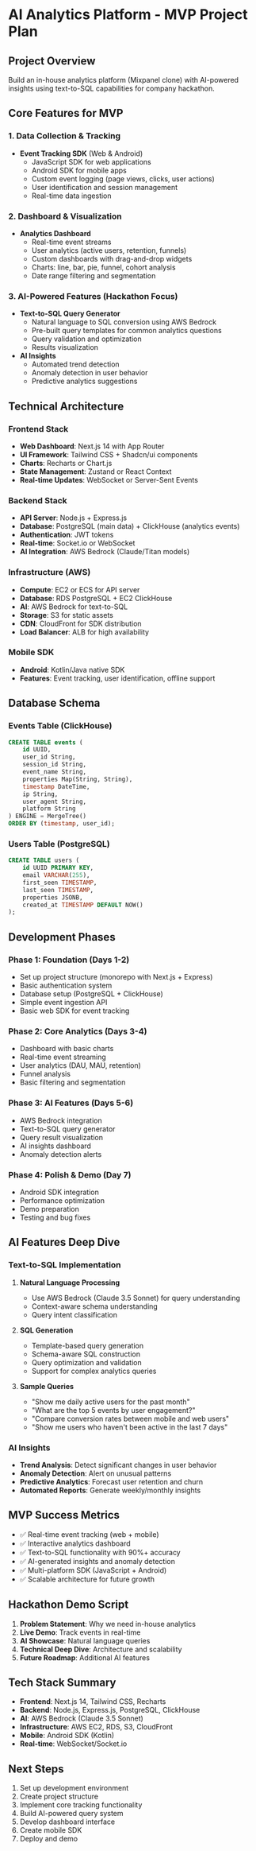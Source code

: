 # AI Analytics Platform - MVP Project Plan

## Project Overview
Build an in-house analytics platform (Mixpanel clone) with AI-powered insights using text-to-SQL capabilities for company hackathon.

## Core Features for MVP

### 1. Data Collection & Tracking
- **Event Tracking SDK** (Web & Android)
  - JavaScript SDK for web applications
  - Android SDK for mobile apps
  - Custom event logging (page views, clicks, user actions)
  - User identification and session management
  - Real-time data ingestion

### 2. Dashboard & Visualization
- **Analytics Dashboard**
  - Real-time event streams
  - User analytics (active users, retention, funnels)
  - Custom dashboards with drag-and-drop widgets
  - Charts: line, bar, pie, funnel, cohort analysis
  - Date range filtering and segmentation

### 3. AI-Powered Features (Hackathon Focus)
- **Text-to-SQL Query Generator**
  - Natural language to SQL conversion using AWS Bedrock
  - Pre-built query templates for common analytics questions
  - Query validation and optimization
  - Results visualization
- **AI Insights**
  - Automated trend detection
  - Anomaly detection in user behavior
  - Predictive analytics suggestions

## Technical Architecture

### Frontend Stack
- **Web Dashboard**: Next.js 14 with App Router
- **UI Framework**: Tailwind CSS + Shadcn/ui components
- **Charts**: Recharts or Chart.js
- **State Management**: Zustand or React Context
- **Real-time Updates**: WebSocket or Server-Sent Events

### Backend Stack
- **API Server**: Node.js + Express.js
- **Database**: PostgreSQL (main data) + ClickHouse (analytics events)
- **Authentication**: JWT tokens
- **Real-time**: Socket.io or WebSocket
- **AI Integration**: AWS Bedrock (Claude/Titan models)

### Infrastructure (AWS)
- **Compute**: EC2 or ECS for API server
- **Database**: RDS PostgreSQL + EC2 ClickHouse
- **AI**: AWS Bedrock for text-to-SQL
- **Storage**: S3 for static assets
- **CDN**: CloudFront for SDK distribution
- **Load Balancer**: ALB for high availability

### Mobile SDK
- **Android**: Kotlin/Java native SDK
- **Features**: Event tracking, user identification, offline support

## Database Schema

### Events Table (ClickHouse)
```sql
CREATE TABLE events (
    id UUID,
    user_id String,
    session_id String,
    event_name String,
    properties Map(String, String),
    timestamp DateTime,
    ip String,
    user_agent String,
    platform String
) ENGINE = MergeTree()
ORDER BY (timestamp, user_id);
```

### Users Table (PostgreSQL)
```sql
CREATE TABLE users (
    id UUID PRIMARY KEY,
    email VARCHAR(255),
    first_seen TIMESTAMP,
    last_seen TIMESTAMP,
    properties JSONB,
    created_at TIMESTAMP DEFAULT NOW()
);
```

## Development Phases

### Phase 1: Foundation (Days 1-2)
- Set up project structure (monorepo with Next.js + Express)
- Basic authentication system
- Database setup (PostgreSQL + ClickHouse)
- Simple event ingestion API
- Basic web SDK for event tracking

### Phase 2: Core Analytics (Days 3-4)
- Dashboard with basic charts
- Real-time event streaming
- User analytics (DAU, MAU, retention)
- Funnel analysis
- Basic filtering and segmentation

### Phase 3: AI Features (Days 5-6)
- AWS Bedrock integration
- Text-to-SQL query generator
- Query result visualization
- AI insights dashboard
- Anomaly detection alerts

### Phase 4: Polish & Demo (Day 7)
- Android SDK integration
- Performance optimization
- Demo preparation
- Testing and bug fixes

## AI Features Deep Dive

### Text-to-SQL Implementation
1. **Natural Language Processing**
   - Use AWS Bedrock (Claude 3.5 Sonnet) for query understanding
   - Context-aware schema understanding
   - Query intent classification

2. **SQL Generation**
   - Template-based query generation
   - Schema-aware SQL construction
   - Query optimization and validation
   - Support for complex analytics queries

3. **Sample Queries**
   - "Show me daily active users for the past month"
   - "What are the top 5 events by user engagement?"
   - "Compare conversion rates between mobile and web users"
   - "Show me users who haven't been active in the last 7 days"

### AI Insights
- **Trend Analysis**: Detect significant changes in user behavior
- **Anomaly Detection**: Alert on unusual patterns
- **Predictive Analytics**: Forecast user retention and churn
- **Automated Reports**: Generate weekly/monthly insights

## MVP Success Metrics
- ✅ Real-time event tracking (web + mobile)
- ✅ Interactive analytics dashboard
- ✅ Text-to-SQL functionality with 90%+ accuracy
- ✅ AI-generated insights and anomaly detection
- ✅ Multi-platform SDK (JavaScript + Android)
- ✅ Scalable architecture for future growth

## Hackathon Demo Script
1. **Problem Statement**: Why we need in-house analytics
2. **Live Demo**: Track events in real-time
3. **AI Showcase**: Natural language queries
4. **Technical Deep Dive**: Architecture and scalability
5. **Future Roadmap**: Additional AI features

## Tech Stack Summary
- **Frontend**: Next.js 14, Tailwind CSS, Recharts
- **Backend**: Node.js, Express.js, PostgreSQL, ClickHouse
- **AI**: AWS Bedrock (Claude 3.5 Sonnet)
- **Infrastructure**: AWS EC2, RDS, S3, CloudFront
- **Mobile**: Android SDK (Kotlin)
- **Real-time**: WebSocket/Socket.io

## Next Steps
1. Set up development environment
2. Create project structure
3. Implement core tracking functionality
4. Build AI-powered query system
5. Develop dashboard interface
6. Create mobile SDK
7. Deploy and demo